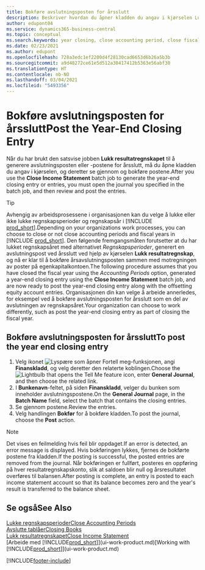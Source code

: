 ```yaml
---
title: Bokføre avslutningsposten for årsslutt
description: Beskriver hvordan du åpner kladden du angav i kjørselen Lukk resultatregnskapet, og deretter ser gjennom og bokfører avslutningsposten for årsslutt.
author: edupont04
ms.service: dynamics365-business-central
ms.topic: conceptual
ms.search.keywords: year closing, close accounting period, close fiscal year, bank account detailed trial balance
ms.date: 02/23/2021
ms.author: edupont
ms.openlocfilehash: 728a3edc1ef2200d4f28130cad6653d6b26a5b3b
ms.sourcegitcommit: a9d48272ce61e5d512a30417412b5363e56abf30
ms.translationtype: HT
ms.contentlocale: nb-NO
ms.lasthandoff: 03/04/2021
ms.locfileid: "5493356"
---
```

# <a name="post-the-year-end-closing-entry"></a><span data-ttu-id="e029a-103">Bokføre avslutningsposten for årsslutt</span><span class="sxs-lookup"><span data-stu-id="e029a-103">Post the Year-End Closing Entry</span></span>

<span data-ttu-id="e029a-104">Når du har brukt den satsvise jobben **Lukk resultatregnskapet** til å generere avslutningsposten eller -postene for årsslutt, må du åpne kladden du angav i kjørselen, og deretter se gjennom og bokføre postene.</span><span class="sxs-lookup"><span data-stu-id="e029a-104">After you use the **Close Income Statement** batch job to generate the year-end closing entry or entries, you must open the journal you specified in the batch job, and then review and post the entries.</span></span>  

> [!TIP]
> <span data-ttu-id="e029a-105">Avhengig av arbeidsprosessene i organisasjonen kan du velge å lukke eller ikke lukke regnskapsperioder og regnskapsår i [!INCLUDE [prod_short](includes/prod_short.md)].</span><span class="sxs-lookup"><span data-stu-id="e029a-105">Depending on your organizations work processes, you can choose to close or not close accounting periods and fiscal years in [!INCLUDE [prod_short](includes/prod_short.md)].</span></span> <span data-ttu-id="e029a-106">Den følgende fremgangsmåten forutsetter at du har lukket regnskapsåret med alternativet *Regnskapsperioder*, generert en avslutningspost ved årsslutt ved hjelp av kjørselen **Lukk resultatregnskap**, og nå er klar til å bokføre årsavslutningsposten sammen med motregningen av poster på egenkapitalkontoen.</span><span class="sxs-lookup"><span data-stu-id="e029a-106">The following procedure assumes that you have closed the fiscal year using the *Accounting Periods* option, generated a year-end closing entry using the **Close Income Statement** batch job, and are now ready to post the year-end closing entry along with the offsetting equity account entries.</span></span> <span data-ttu-id="e029a-107">Organisasjonen din kan velge å arbeide annerledes, for eksempel ved å bokføre avslutningsposten for årsslutt som en del av avslutningen av regnskapsåret.</span><span class="sxs-lookup"><span data-stu-id="e029a-107">Your organization can choose to work differently, such as post the year-end closing entry as part of closing the fiscal year.</span></span>

## <a name="to-post-the-year-end-closing-entry"></a><span data-ttu-id="e029a-108">Bokføre avslutningsposten for årsslutt</span><span class="sxs-lookup"><span data-stu-id="e029a-108">To post the year end closing entry</span></span>

1. <span data-ttu-id="e029a-109">Velg ikonet ![Lyspære som åpner Fortell meg-funksjonen](media/ui-search/search_small.png "Fortell hva du vil gjøre"), angi **Finanskladd**, og velg deretter den relaterte koblingen.</span><span class="sxs-lookup"><span data-stu-id="e029a-109">Choose the ![Lightbulb that opens the Tell Me feature](media/ui-search/search_small.png "Tell me what you want to do") icon, enter **General Journal**, and then choose the related link.</span></span>
2. <span data-ttu-id="e029a-110">I **Bunkenavn**-feltet, på siden **Finanskladd**, velger du bunken som inneholder avslutningspostene.</span><span class="sxs-lookup"><span data-stu-id="e029a-110">On the **General Journal** page, in the **Batch Name** field, select the batch that contains the closing entries.</span></span>
3. <span data-ttu-id="e029a-111">Se gjennom postene.</span><span class="sxs-lookup"><span data-stu-id="e029a-111">Review the entries.</span></span>
4. <span data-ttu-id="e029a-112">Velg handlingen **Bokfør** for å bokføre kladden.</span><span class="sxs-lookup"><span data-stu-id="e029a-112">To post the journal, choose the **Post** action.</span></span>

> [!NOTE]  
> <span data-ttu-id="e029a-113">Det vises en feilmelding hvis feil blir oppdaget.</span><span class="sxs-lookup"><span data-stu-id="e029a-113">If an error is detected, an error message is displayed.</span></span> <span data-ttu-id="e029a-114">Hvis bokføringen lykkes, fjernes de bokførte postene fra kladden.</span><span class="sxs-lookup"><span data-stu-id="e029a-114">If the posting is successful, the posted entries are removed from the journal.</span></span> <span data-ttu-id="e029a-115">Når bokføringen er fullført, posteres en oppføring på hver resultatregnskapskonto, slik at saldoen blir null og årsresultatet overføres til balansen.</span><span class="sxs-lookup"><span data-stu-id="e029a-115">After posting is complete, an entry is posted to each income statement account so that its balance becomes zero and the year's result is transferred to the balance sheet.</span></span>

## <a name="see-also"></a><span data-ttu-id="e029a-116">Se også</span><span class="sxs-lookup"><span data-stu-id="e029a-116">See Also</span></span>

[<span data-ttu-id="e029a-117">Lukke regnskapsperioder</span><span class="sxs-lookup"><span data-stu-id="e029a-117">Close Accounting Periods</span></span>](year-close-account-periods.md)  
[<span data-ttu-id="e029a-118">Avslutte tablåer</span><span class="sxs-lookup"><span data-stu-id="e029a-118">Closing Books</span></span>](year-close-books.md)  
[<span data-ttu-id="e029a-119">Lukk resultatregnskapet</span><span class="sxs-lookup"><span data-stu-id="e029a-119">Close Income Statement</span></span>](year-close-income-statement.md)  
<span data-ttu-id="e029a-120">[Arbeide med [!INCLUDE[prod_short](includes/prod_short.md)]](ui-work-product.md)</span><span class="sxs-lookup"><span data-stu-id="e029a-120">[Working with [!INCLUDE[prod_short](includes/prod_short.md)]](ui-work-product.md)</span></span>


[!INCLUDE[footer-include](includes/footer-banner.md)]